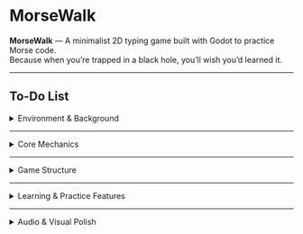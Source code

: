 # MorseWalk
**MorseWalk** — A minimalist 2D typing game built with Godot to practice Morse code.  
Because when you’re trapped in a black hole, you’ll wish you’d learned it.

---

## To-Do List

<details>
<summary>Environment & Background</summary>

- [ ] ParallaxBackground design  
  - [ ] Define theme and atmosphere  
  - [ ] Choose number of layers (sky, midground, foreground)  
  - [ ] Prepare color palette or textures  
  - [ ] Set depth and relative motion speeds  
  - [ ] Add ambient movement (e.g., clouds drifting, stars flicker)  
  - [ ] Optimize performance for minimal draw calls  

- [ ] Add background transitions per level/theme  

</details>

---

<details>
<summary>Core Mechanics</summary>

- [ ] Implement Morse input system (dot/dash recognition)  
- [ ] Link character movement to typing progress  
- [ ] Handle input accuracy and speed scoring  
- [ ] Create sentence display logic  
- [ ] Add coin collection mechanic  

</details>

---

<details>
<summary>Game Structure</summary>

- [ ] Level progression system  
- [ ] Menu and UI (start, pause, settings)  
- [ ] Add sound feedback (Morse beeps, correct/incorrect)  
- [ ] Implement scoring and leaderboard  

</details>

---

<details>
<summary>Learning & Practice Features</summary>

- [ ] Add “Practice Mode” with random words  
- [ ] Add difficulty levels (show/hide hints)  
- [ ] Add statistics: WPM, accuracy, Morse fluency  

</details>

---

<details>
<summary>Audio & Visual Polish</summary>

- [ ] Background music and ambient sounds  
- [ ] Character idle and typing animations  
- [ ] Minimalist particle effects (coin sparkle, success pulse)  

</details>
